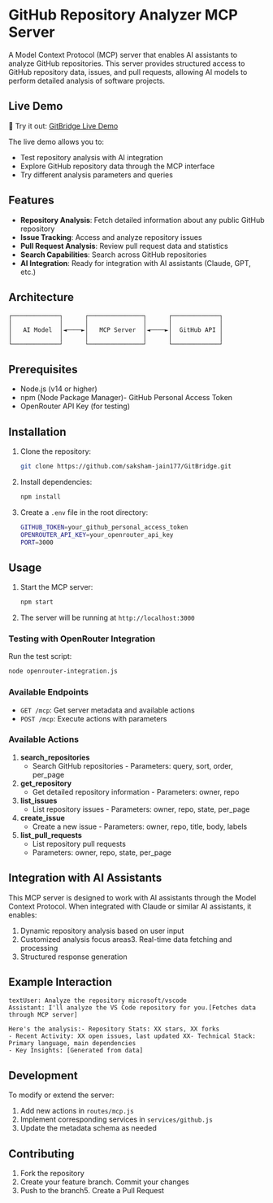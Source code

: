 # GitHub Repository Analyzer MCP Server

A Model Context Protocol (MCP) server that enables AI assistants to analyze GitHub repositories. This server provides structured access to GitHub repository data, issues, and pull requests, allowing AI models to perform detailed analysis of software projects.

## Live Demo

🚀 Try it out: [GitBridge Live Demo](https://gitbridge-mib3.onrender.com/)

The live demo allows you to:
- Test repository analysis with AI integration
- Explore GitHub repository data through the MCP interface
- Try different analysis parameters and queries

## Features

- **Repository Analysis**: Fetch detailed information about any public GitHub repository
- **Issue Tracking**: Access and analyze repository issues
- **Pull Request Analysis**: Review pull request data and statistics
- **Search Capabilities**: Search across GitHub repositories
- **AI Integration**: Ready for integration with AI assistants (Claude, GPT, etc.)
  
## Architecture

```text
┌─────────────┐      ┌───────────────┐      ┌─────────────┐
│             │      │               │      │             │
│   AI Model  │◄────►│   MCP Server  │◄────►│  GitHub API │
│             │      │               │      │             │
└─────────────┘      └───────────────┘      └─────────────┘
```

## Prerequisites

- Node.js (v14 or higher)
- npm (Node Package Manager)- GitHub Personal Access Token
- OpenRouter API Key (for testing)
  
## Installation

1. Clone the repository:

    ```bash
    git clone https://github.com/saksham-jain177/GitBridge.git
    ```

2. Install dependencies:

    ```bash
    npm install
    ```

3. Create a `.env` file in the root directory:

    ```bash
    GITHUB_TOKEN=your_github_personal_access_token
    OPENROUTER_API_KEY=your_openrouter_api_key
    PORT=3000
    ```

## Usage

1. Start the MCP server:

    ```bash
    npm start
    ```

2. The server will be running at `http://localhost:3000`

### Testing with OpenRouter Integration

Run the test script:

```bash
node openrouter-integration.js
```

### Available Endpoints

- `GET /mcp`: Get server metadata and available actions
- `POST /mcp`: Execute actions with parameters

### Available Actions

1. **search_repositories**
   - Search GitHub repositories   - Parameters: query, sort, order, per_page
2. **get_repository**
   - Get detailed repository information   - Parameters: owner, repo
3. **list_issues**
   - List repository issues   - Parameters: owner, repo, state, per_page
4. **create_issue**
   - Create a new issue   - Parameters: owner, repo, title, body, labels
5. **list_pull_requests**
   - List repository pull requests
   - Parameters: owner, repo, state, per_page
  
## Integration with AI Assistants

This MCP server is designed to work with AI assistants through the Model Context Protocol. When integrated with Claude or similar AI assistants, it enables:

1. Dynamic repository analysis based on user input
2. Customized analysis focus areas3. Real-time data fetching and processing
3. Structured response generation

## Example Interaction

```text
textUser: Analyze the repository microsoft/vscode
Assistant: I'll analyze the VS Code repository for you.[Fetches data through MCP server]

Here's the analysis:- Repository Stats: XX stars, XX forks
- Recent Activity: XX open issues, last updated XX- Technical Stack: Primary language, main dependencies
- Key Insights: [Generated from data]
```

## Development

To modify or extend the server:

1. Add new actions in `routes/mcp.js`
2. Implement corresponding services in `services/github.js`
3. Update the metadata schema as needed

## Contributing

1. Fork the repository
2. Create your feature branch. Commit your changes
3. Push to the branch5. Create a Pull Request
